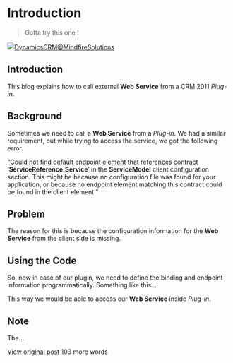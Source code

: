 # Introduction



> Gotta try this one !
> 
> 
> 

![](https://2.gravatar.com/avatar/b45d53affd69e65186fdbe1f14371125063d84470ba9603ecb197327a84b90b5?s=32&d=identicon&r=G)[DynamicsCRM@MindfireSolutions](http://mscrmmindfire.wordpress.com/2013/06/14/calling-external-web-service-from-a-crm-2011-plug-in)


## Introduction


This blog explains how to call external **Web Service** from a CRM 2011 *Plug-in*.


## Background


Sometimes we need to call a **Web Service** from a *Plug-in*. We had a similar requirement, but while trying to access the service, we got the following error.


“Could not find default endpoint element that references contract ‘**ServiceReference.Service**′ in the **ServiceModel** client configuration section. This might be because no configuration file was found for your application, or because no endpoint element matching this contract could be found in the client element.”


## Problem


The reason for this is because the configuration information for the **Web Service** from the client side is missing.


## Using the Code


So, now in case of our plugin, we need to define the binding and endpoint information programmatically. Something like this…


This way we would be able to access our **Web Service** inside *Plug-in*.


## Note


The…


[View original post](http://mscrmmindfire.wordpress.com/2013/06/14/calling-external-web-service-from-a-crm-2011-plug-in) 103 more words

 